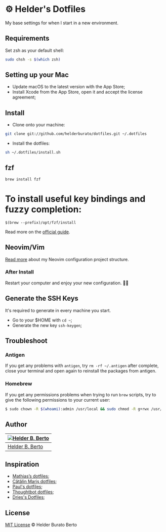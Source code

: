 # ⚙️ Helder's Dotfiles

My base settings for when I start in a new environment.

## Requirements

Set zsh as your default shell:

```bash
sudo chsh -s $(which zsh)
```

## Setting up your Mac

- Update macOS to the latest version with the App Store;
- Install Xcode from the App Store, open it and accept the license agreement;

## Install

- Clone onto your machine:

```bash
git clone git://github.com/helderburato/dotfiles.git ~/.dotfiles
```

- Install the dotfiles:

```bash
sh ~/.dotfiles/install.sh
```

## fzf

```
brew install fzf
```

# To install useful key bindings and fuzzy completion:
```
$(brew --prefix)/opt/fzf/install
```

Read more on the [official guide](https://github.com/junegunn/fzf#installation).

## Neovim/Vim

[Read more](./nvim/.config/nvim/README.md) about my Neovim configuration project structure.

### After Install

Restart your computer and enjoy your new configuration. ✌🏻

## Generate the SSH Keys

It's required to generate in every machine you start.

- Go to your $HOME with `cd ~`;
- Generate the new key `ssh-keygen`;

## Troubleshoot

### Antigen

If you get any problems with `antigen`, try `rm -rf ~/.antigen` after complete, close your terminal and open again to reinstall the packages from antigen.

### Homebrew

If you get any permissions problems when trying to run `brew` scripts, try to give the following permissions to your current user:
```bash
$ sudo chown -R $(whoami):admin /usr/local && sudo chmod -R g+rwx /usr/local
```

## Author

| [![Helder B. Berto](https://avatars3.githubusercontent.com/u/862575?v=3&s=80)](https://github.com/helderburato) |
| ----------------------------------------------------------------------------------------------------- |
| [Helder B. Berto](https://helderburato.com)                                                              |

## Inspiration

- [Mathias’s dotfiles](https://github.com/mathiasbynens/dotfiles);
- [Cătălin Mariș dotfiles](https://github.com/alrra/dotfiles);
- [Paul's dotfiles](https://github.com/paulirish/dotfiles);
- [Thoughtbot dotfiles](https://github.com/thoughtbot/dotfiles);
- [Dries's Dotfiles](https://github.com/driesvints/dotfiles);

## License

[MIT License](LICENSE) © Helder Burato Berto
